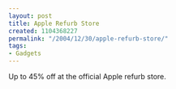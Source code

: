 ```yaml
---
layout: post
title: Apple Refurb Store
created: 1104368227
permalink: "/2004/12/30/apple-refurb-store/"
tags:
- Gadgets
---
```

Up to 45% off at the official Apple refurb store.
